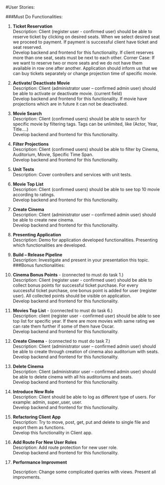 #User Stories:


###Must Do Functionalities:
1.	**Ticket Reservation**<br/>
Description: Client (register user - confirmed user) should be able to reserve ticket by clicking on desired seats. When we select desired seat we proceed to payment.
If payment is successful client have ticket and seat reserved.<br/>
Develop backend and frontend for this functionality. If client reserves more than one seat, seats must be next to each other.
Corner Case: If we want to reserve two or more seats and we do not have them available in row one after another.
Application should inform us that we can buy tickets separately or change projection time of specific movie. 

2.	**Activate/ Deactivate Movie**<br/>
Description: Client (administrator user – confirmed admin user) should be able to activate or deactivate movie. (current field)<br/>
Develop backend and frontend for this functionality. If movie have projections which are in future it can not be deactivated.<br/>

3.	**Movie Search**<br/>
Description: Client (confirmed users) should be able to search for specific movie by filtering tags.
Tags can be unlimited, like (Actor, Year, Title….)<br/>
Develop backend and frontend for this functionality.

4.	**Filter Projections**<br/>
Description: Client (confirmed users) should be able to filter by Cinema, Auditorium, Movie, Specific Time Span.<br/>
Develop backend and frontend for this functionality.

5.	**Unit Tests**<br/>
Description: Cover controllers and services with unit tests.<br/>

6.	**Movie Top List**<br/>
Description: Client (confirmed users) should be able to see top 10 movie according to ratings.<br/>
Develop backend and frontend for this functionality.

7.	**Create Cinema**<br/>
Description: Client (administrator user – confirmed admin user) should be able to create new cinema.<br/>
Develop backend and frontend for this functionality.

8.	**Presenting Application**<br/>
Description: Demo for application developed functionalities. Presenting which functionalities are developed.<br/>

9.	**Build – Release Pipeline** <br/>
Description: Investigate and present in your presentation this topic.
 
###Bonus functionalities:

1.	**Cinema Bonus Points** - (connected to must do task 1.)<br/>
Description: Client (register user - confirmed user) should be able to collect bonus points for successful ticket purchase.
For every successful ticket purchase, one bonus point is added for user (register user). All collected points should be visible on application.<br/>
Develop backend and frontend for this functionality.

2.	**Movies Top List** - (connected to must do task 6.)<br/>
Description: client (register user - confirmed user) should be able to see top list for specific year. 
If there are more movies with same rating we can rate them further if some of them have Oscar.<br/>
Develop backend and frontend for this functionality.

3.	**Create Cinema** - (connected to must do task 7.)<br/>
Description: Client (administrator user – confirmed admin user) should be able to create through creation of cinema also auditorium with seats.<br/>
Develop backend and frontend for this functionality.

4.	**Delete Cinema**<br/>
Description: Client (administrator user – confirmed admin user) should be able to delete cinema with all his auditoriums and seats.<br/>
Develop backend and frontend for this functionality.

5.	**Introduce New Role**<br/>
Description: Client should be able to log as different type of users. For example: admin, super_user, user.<br/>
Develop backend and frontend for this functionality.

6.	**Refactoring Client App**<br/>
Description: Try to move, post, get, put and delete to single file and export them as functions. <br/>
Develop this functionality in Client app.

7.	**Add Route For New User Roles**<br/>
Description: Add route protection for new user role.<br/>
Develop backend and frontend for this functionality.

8.	**Performance Improvment**<br/>

    Description: Change some complicated queries with views. Present all improvments.<br/>


